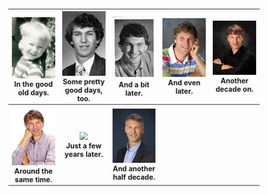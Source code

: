 <table>
<colgroup>
<col style="width: 20%" />
<col style="width: 20%" />
<col style="width: 20%" />
<col style="width: 20%" />
<col style="width: 20%" />
</colgroup>
<thead>
<tr>
<th><img src="personal/pictures/alexboy.gif" data-align="TOP"
width="200" /><br />
In the good old days.</th>
<th><img src="personal/pictures/aiken1981.jpeg" data-align="TOP"
width="200" /><br />
Some pretty good days, too.<br />
</th>
<th><img src="personal/pictures/aiken1993.gif" data-align="TOP"
width="200" /><br />
And a bit later.</th>
<th><img src="personal/pictures/aiken2003.jpg" data-align="TOP"
width="200" /><br />
And even later.</th>
<th><img src="personal/pictures/aiken2010a.jpg" data-align="TOP"
width="200" /><br />
Another decade on.</th>
</tr>
</thead>
<tbody>
<tr>
<th><img src="personal/pictures/aiken2010b.jpg" data-align="TOP"
width="200" /><br />
Around the same time.</th>
<th><img src="personal/pictures/aiken2014a.jpg" data-align="TOP"
width="300" /><br />
Just a few years later.</th>
<th><img src="personal/pictures/aiken2019.jpg" data-align="TOP"
width="300" /><br />
And another half decade.</th>
<th></th>
<th></th>
</tr>
&#10;</tbody>
</table>
